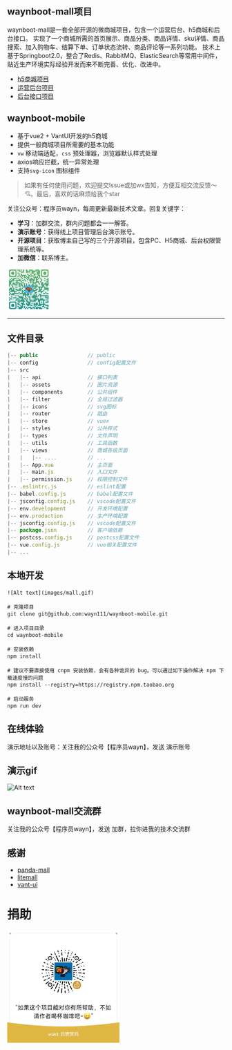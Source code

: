 ## waynboot-mall项目

waynboot-mall是一套全部开源的微商城项目，包含一个运营后台、h5商城和后台接口。
实现了一个商城所需的首页展示、商品分类、商品详情、sku详情、商品搜索、加入购物车、结算下单、订单状态流转、商品评论等一系列功能。
技术上基于Springboot2.0，整合了Redis、RabbitMQ、ElasticSearch等常用中间件，
贴近生产环境实际经验开发而来不断完善、优化、改进中。

- [h5商城项目](https://github.com/wayn111/waynboot-mobile)
- [运营后台项目](https://github.com/wayn111/waynboot-admin)  
- [后台接口项目](https://github.com/wayn111/waynboot-mall)  

## waynboot-mobile

* 基于vue2 + VantUI开发的h5商城
* 提供一般商城项目所需要的基本功能
* `vw` 移动端适配，`css` 预处理器，浏览器默认样式处理
* axios响应拦截，统一异常处理
* 支持`svg-icon` 图标组件

> 如果有任何使用问题，欢迎提交Issue或加wx告知，方便互相交流反馈～ 💘。最后，喜欢的话麻烦给我个star

关注公众号：程序员wayn，每周更新最新技术文章。回复关键字：
- **学习**：加群交流，群内问题都会一一解答。
- **演示账号**：获得线上项目管理后台演示账号。
- **开源项目**：获取博主自己写的三个开源项目，包含PC、H5商城、后台权限管理系统等。
- **加微信**：联系博主。

<img src="images/wx-mp-code.png" width = "100" />

---

## 文件目录
```javascript
|-- public                // public
|-- config                // config配置文件
|-- src
|   |-- api               // 接口列表
|   |-- assets            // 图片资源
|   |-- components        // 公共组件
|   |-- filter            // 全局过滤器
|   |-- icons             // svg图标
|   |-- router            // 路由
|   |-- store             // vuex
|   |-- styles            // 公共样式
|   |-- types             // 文件声明
|   |-- utils             // 工具函数
|   |-- views             // 商城各级页面
|   |   |-- ....          // ...
|   |-- App.vue           // 主页面
|   |-- main.js           // 入口文件
|   |-- permission.js     // 权限控制文件
|-- .eslintrc.js          // eslint配置
|-- babel.config.js       // babel配置文件
|-- jsconfig.config.js    // vscode配置文件
|-- env.development       // 开发环境配置
|-- env.production        // 生产环境配置
|-- jsconfig.config.js    // vscode配置文件
|-- package.json          // 客户端依赖
|-- postcss.config.js     // postcss配置文件
|-- vue.config.js         // vue相关配置文件
|-- ...
```

## 本地开发
```
![Alt text](images/mall.gif)

# 克隆项目
git clone git@github.com:wayn111/waynboot-mobile.git

# 进入项目目录
cd waynboot-mobile

# 安装依赖
npm install

# 建议不要直接使用 cnpm 安装依赖，会有各种诡异的 bug。可以通过如下操作解决 npm 下载速度慢的问题
npm install --registry=https://registry.npm.taobao.org

# 启动服务
npm run dev
```

## 在线体验

演示地址以及账号：关注我的公众号【程序员wayn】，发送 演示账号

## 演示gif

![Alt text](images/mall.gif)

## waynboot-mall交流群

关注我的公众号【程序员wayn】，发送 加群，拉你进我的技术交流群

## 感谢

- [panda-mall](https://github.com/Ewall1106/vue-h5-template)
- [litemall](https://github.com/linlinjava/litemall)
- [vant-ui](https://github.com/youzan/vant)

# 捐助

<img src="./images/捐助.jpg" width="260" alt="如果这个项目对你有所帮助，不如请作者喝杯咖啡吧">
